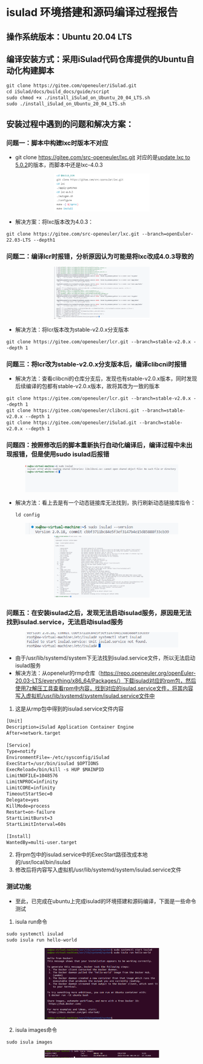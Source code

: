 # isulad 环境搭建和源码编译过程报告

## 操作系统版本：Ubuntu 20.04 LTS

## 编译安装方式：采用iSulad代码仓库提供的Ubuntu自动化构建脚本

```
git clone https://gitee.com/openeuler/iSulad.git
cd iSulad/docs/build_docs/guide/script
sudo chmod +x ./install_iSulad_on_Ubuntu_20_04_LTS.sh
sudo ./install_iSulad_on_Ubuntu_20_04_LTS.sh
```

## 安装过程中遇到的问题和解决方案：



### 问题一：脚本中构建lxc时版本不对应

* git clone https://gitee.com/src-openeuler/lxc.git 对应的是[update lxc to 5.0.2](https://gitee.com/src-openeuler/lxc/commit/368bb8a97c4f655cbf36619a7de2677f200bc268)的版本，而脚本中还是lxc-4.0.3

<div style="text-align:center;">
    <img src="image/compile_process/1703841195232.png" width="50%" height="50%">
</div>


* 解决方案：将lxc版本改为4.0.3：

```text
git clone https://gitee.com/src-openeuler/lxc.git --branch=openEuler-22.03-LTS --depth1
```

### 问题二：编译lcr时报错，分析原因认为可能是将lxc改成4.0.3导致的

<div style="text-align:center;">
    <img src="image/compile_process/1703841666266.png" width="50%" height="50%">
</div>


* 解决方法：将lcr版本改为stable-v2.0.x分支版本

```text
git clone https://gitee.com/openeuler/lcr.git --branch=stable-v2.0.x --depth 1
```

### 问题三：将lcr改为stable-v2.0.x分支版本后，编译clibcni时报错

* 解决方法：查看clibcni的仓库分支后，发现也有stable-v2.0.x版本，同时发现后续编译的包都有stable-v2.0.x版本，故将其改为一致的版本

```text
git clone https://gitee.com/openeuler/lcr.git --branch=stable-v2.0.x --depth 1
git clone https://gitee.com/openeuler/clibcni.git --branch=stable-v2.0.x --depth 1
git clone https://gitee.com/openeuler/iSulad.git --branch=stable-v2.0.x --depth 1
```

### 问题四：按照修改后的脚本重新执行自动化编译后，编译过程中未出现报错，但是使用sudo isulad后报错

<div style="text-align:center;">
    <img src="image/compile_process/1703846339060.png" width="80%" height="80%">
</div>


* 解决方法：看上去是有一个动态链接库无法找到，执行刷新动态链接库指令：

  ```
  ld config
  ```

<div style="text-align:center;">
    <img src="image/compile_process/1703846827125.png" width="80%" height="80%">
    <img src="image/compile_process/1703846868601.png" width="50%" height="50%">
</div>


### 问题五：在安装isulad之后，发现无法启动isulad服务，原因是无法找到isulad.service，无法启动isulad服务

<div style="text-align:center;">
    <img src="image/compile_process/1703847186141.png" width="80%" height="80%">
</div>


* 由于/usr/lib/systemd/system下无法找到isulad.service文件，所以无法启动isulad服务
* 解决方法：从openelur的rmp仓库（https://repo.openeuler.org/openEuler-20.03-LTS/everything/x86_64/Packages/）下载isulad对应的rpm包，然后使用7z解压工具查看rpm中内容，找到对应的isulad.service文件，将其内容写入虚拟机/usr/lib/systemd/system/isulad.service文件中

1. 这是从rmp包中得到的isulad.service文件内容

```text
[Unit]
Description=iSulad Application Container Engine
After=network.target

[Service]
Type=notify
EnvironmentFile=-/etc/sysconfig/iSulad
ExecStart=/usr/bin/isulad $OPTIONS
ExecReload=/bin/kill -s HUP $MAINPID
LimitNOFILE=1048576
LimitNPROC=infinity
LimitCORE=infinity
TimeoutStartSec=0
Delegate=yes
KillMode=process
Restart=on-failure
StartLimitBurst=3
StartLimitInterval=60s

[Install]
WantedBy=multi-user.target
```

2. 将rpm包中的isulad.service中的ExecStart路径改成本地的/usr/local/bin/isulad
3. 修改后将内容写入虚拟机/usr/lib/systemd/system/isulad.service文件

### 测试功能

* 至此，已完成在ubuntu上完成isulad的环境搭建和源码编译，下面是一些命令测试

1. isula run命令

```text
sudo systemctl isulad
sudo isula run hello-world
```

<div style="text-align:center;">
    <img src="image/compile_process/1703850026697.png" width="60%" height="60%">
</div>


2. isula images命令

```text
sudo isula images
```

<div style="text-align:center;">
    <img src="image/compile_process/1703850937967.png" width="60%" height="60%">
</div>

